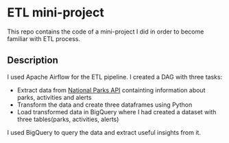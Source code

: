 # ETL mini-project

This repo contains the code of a mini-project I did in order to become familiar with ETL process.

## Description
I used Apache Airflow for the ETL pipeline. I created a DAG with three tasks:
- Extract data from [National Parks API](https://www.nps.gov/subjects/developer/api-documentation.htm) containting information about parks, activities and alerts
- Transform the data and create three dataframes using Python
- Load transformed data in BigQuery where I had created a dataset with three tables(parks, activities, alerts)

I used BigQuery to query the data and extract useful insights from it.
